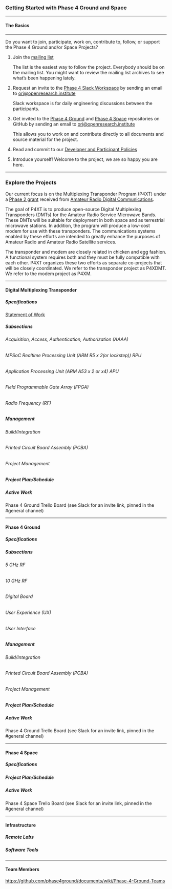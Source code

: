 ### Getting Started with Phase 4 Ground and Space
---
#### The Basics
---

Do you want to join, participate, work on, contribute to, follow, or support the Phase 4 Ground and/or Space Projects?

1. Join the [mailing list](http://lists.openresearch.institute/listinfo.cgi/ground-station-openresearch.institute)

    The list is the easiest way to follow the project. Everybody should be on the mailing list. You might want to review the mailing list archives to see what’s been happening lately.

2. Request an invite to the [Phase 4 Slack Workspace](https://phase4ground.slack.com/) by sending an email to ori@openresearch.institute

    Slack workspace is for daily engineering discussions between the participants.

3. Get invited to the [Phase 4 Ground](https://github.com/phase4ground) and [Phase 4 Space](https://github.com/phase4space) repositories on GitHub by sending an email to ori@openresearch.institute

    This allows you to work on and contribute directly to all documents and source material for the project.

4. Read and commit to our [Developer and Participant Policies](https://www.openresearch.institute/developer-and-participant-policies/)

5. Introduce yourself! Welcome to the project, we are so happy you are here.
---
### Explore the Projects

Our current focus is on the Multiplexing Transponder Program (P4XT) under a [Phase 2 grant](https://www.ampr.org/grants/grant-open-research-institute-p4xt-phase-2/) received from [Amateur Radio Digital Communications](https://www.ampr.org).

The goal of P4XT is to produce open-source Digital Multiplexing Transponders (DMTs) for the Amateur Radio Service Microwave Bands. These DMTs will be suitable for deployment in both space and as terrestrial microwave stations. In addition, the program will produce a low-cost modem for use with these transponders. The communications systems enabled by these efforts are intended to greatly enhance the purposes of Amateur Radio and Amateur Radio Satellite services.

The transponder and modem are closely related in chicken and egg fashion. A functional system requires both and they must be fully compatible with each other. P4XT organizes these two efforts as separate co-projects that will be closely coordinated. We refer to the transponder project as P4XDMT. We refer to the modem project as P4XM.


---
#### Digital Multiplexing Transponder

##### Specifications

[Statement of Work](https://www.ampr.org/wp-content/uploads/Proposal-ORI-P4XT-phase-2.pdf)

##### Subsections

###### Acquisition, Access, Authentication, Authorization (AAAA)

###### MPSoC Realtime Processing Unit (ARM R5 x 2(or lockstep)) RPU

###### Application Processing Unit (ARM A53 x 2 or x4) APU

###### Field Programmable Gate Array (FPGA)

###### Radio Frequency (RF)

##### Management

###### Build/Integration

###### Printed Circuit Board Assembly (PCBA)

###### Project Management

##### Project Plan/Schedule

##### Active Work
Phase 4 Ground Trello Board (see Slack for an invite link, pinned in the #general channel)

---
#### Phase 4 Ground

##### Specifications

##### Subsections

###### 5 GHz RF

###### 10 GHz RF

###### Digital Board

###### User Experience (UX)

###### User Interface

##### Management

###### Build/Integration

###### Printed Circuit Board Assembly (PCBA)

###### Project Management

##### Project Plan/Schedule

##### Active Work
Phase 4 Ground Trello Board (see Slack for an invite link, pinned in the #general channel)

---
#### Phase 4 Space

##### Specifications

##### Project Plan/Schedule

##### Active Work
Phase 4 Space Trello Board (see Slack for an invite link, pinned in the #general channel)

---
#### Infrastructure

##### Remote Labs

##### Software Tools

---
#### Team Members
https://github.com/phase4ground/documents/wiki/Phase-4-Ground-Teams
